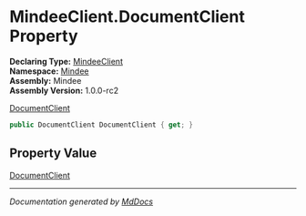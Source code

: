 ﻿<!--  
  <auto-generated>   
    The contents of this file were generated by a tool.  
    Changes to this file may be list if the file is regenerated  
  </auto-generated>   
-->

# MindeeClient.DocumentClient Property

**Declaring Type:** [MindeeClient](../index.md)  
**Namespace:** [Mindee](../../index.md)  
**Assembly:** Mindee  
**Assembly Version:** 1.0.0\-rc2

[DocumentClient](../../DocumentClient/index.md)

```csharp
public DocumentClient DocumentClient { get; }
```

## Property Value

[DocumentClient](../../DocumentClient/index.md)

___

*Documentation generated by [MdDocs](https://github.com/ap0llo/mddocs)*
